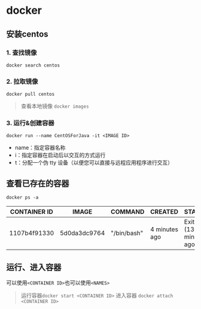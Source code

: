 # docker

## 安装centos

### 1. 查找镜像

`docker search centos`

### 2. 拉取镜像

`docker pull centos`
> 查看本地镜像 `docker images`

### 3. 运行&创建容器

`docker run --name CentOSForJava -it <IMAGE ID>`

- name：指定容器名称
- i：指定容器在启动后以交互的方式运行
- t：分配一个伪 tty 设备（以便您可以直接与远程应用程序进行交互）

## 查看已存在的容器

`docker ps -a`

| CONTAINER ID |   IMAGE        |  COMMAND   |    CREATED      |   STATUS            |           PORTS  |   NAMES |
|  ----  | ----  | ----  | ----  | ----  | ----  | ----  |
| 1107b4f91330 |   5d0da3dc9764  | "/bin/bash" |  4 minutes ago  | Exited (130) 4 minutes ago     |    |    myCentOs |

## 运行、进入容器

可以使用`<CONTAINER ID>`也可以使用`<NAMES>`
> 运行容器`docker start <CONTAINER ID>`
> 进入容器 `docker attach <CONTAINER ID>`

